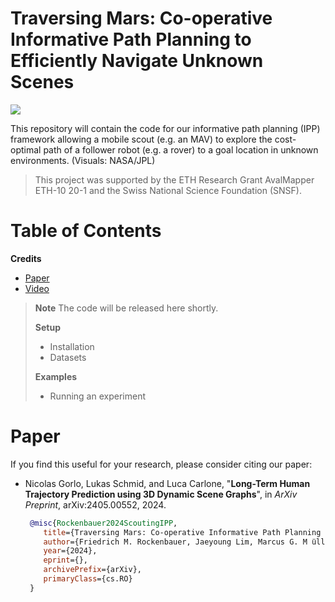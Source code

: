 # Traversing Mars: Co-operative Informative Path Planning to Efficiently Navigate Unknown Scenes

![](https://github.com/ethz-asl/scouting-ipp/assets/36043993/f0d283df-9de1-4eb7-b4b6-66a82a389194)

This repository will contain the code for our informative path planning (IPP) framework allowing a mobile scout (e.g. an MAV) to explore the cost-optimal path of a follower robot (e.g. a rover) to a goal location in unknown environments. (Visuals: NASA/JPL)

> This project was supported by the ETH Research Grant AvalMapper ETH-10 20-1 and the Swiss National Science Foundation (SNSF).

# Table of Contents
**Credits**
* [Paper](#Paper)
* [Video](#Video)

> **__Note__** The code will be released here shortly.
>
> **Setup**
> * Installation
> * Datasets
>
> **Examples**
> - Running an experiment

# Paper
If you find this useful for your research, please consider citing our paper:

* Nicolas Gorlo, Lukas Schmid, and Luca Carlone, "**Long-Term Human Trajectory Prediction using 3D Dynamic Scene Graphs**", in *ArXiv Preprint*, arXiv:2405.00552, 2024. 
  ```bibtex
   @misc{Rockenbauer2024ScoutingIPP,
      title={Traversing Mars: Co-operative Informative Path Planning to Efficiently Navigate Unknown Scenes}, 
      author={Friedrich M. Rockenbauer, Jaeyoung Lim, Marcus G. M ̈uller, Roland Siegwart, and Lukas Schmid},
      year={2024},
      eprint={},
      archivePrefix={arXiv},
      primaryClass={cs.RO}
   }
  ```
